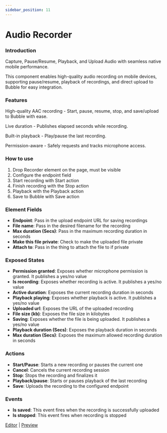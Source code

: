 ```yaml
---
sidebar_position: 11
---
```


# Audio Recorder

### Introduction
Capture, Pause/Resume, Playback, and Upload Audio with seamless native mobile performance.

This component enables high-quality audio recording on mobile devices, supporting pause/resume, playback of recordings, and direct upload to Bubble for easy integration.

### Features
High-quality AAC recording - Start, pause, resume, stop, and save/upload to Bubble with ease.

Live duration - Publishes elapsed seconds while recording.

Built-in playback - Play/pause the last recording.

Permission-aware - Safely requests and tracks microphone access.

### How to use
1. Drop Recorder element on the page, must be visible
2. Configure the endpoint field
3. Start recording with Start action
4. Finish recording with the Stop action
5. Playback with the Playback action
6. Save to Bubble with Save action

### Element Fields
- **Endpoint**: Pass in the upload endpoint URL for saving recordings
- **File name**: Pass in the desired filename for the recording
- **Max duration (Secs)**: Pass in the maximum recording duration in seconds
- **Make this file private**: Check to make the uploaded file private
- **Attach to**: Pass in the thing to attach the file to if private

### Exposed States
- **Permission granted**: Exposes whether microphone permission is granted. It publishes a yes/no value
- **Is recording**: Exposes whether recording is active. It publishes a yes/no value
- **Active duration**: Exposes the current recording duration in seconds
- **Playback playing**: Exposes whether playback is active. It publishes a yes/no value
- **Uploaded url**: Exposes the URL of the uploaded recording
- **File size (kb)**: Exposes the file size in kilobytes
- **Saving**: Exposes whether the file is being uploaded. It publishes a yes/no value
- **Playback duration (Secs)**: Exposes the playback duration in seconds
- **Max duration (Secs)**: Exposes the maximum allowed recording duration in seconds

### Actions
- **Start/Pause**: Starts a new recording or pauses the current one
- **Cancel**: Cancels the current recording session
- **Stop**: Stops the recording and finalizes it
- **Playback/pause**: Starts or pauses playback of the last recording
- **Save**: Uploads the recording to the configured endpoint

### Events
- **Is saved**: This event fires when the recording is successfully uploaded
- **Is stopped**: This event fires when recording is stopped

[Editor](https://bubble.io/page?id=mobile-plugins&test_plugin=1753717825228x334478947406315500_current&tab=Design&name=rec-player&type=page&elements=bTLpN) | [Preview](https://mobile-plugins.bubbleapps.io/version-test/api/1.1/mobile/preview?debug_mode=true&preview_view=rec-player)